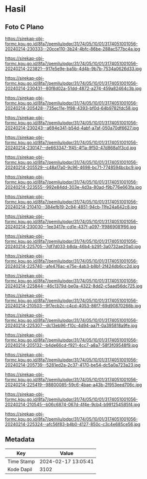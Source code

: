# Hasil

## Foto C Plano

https://sirekap-obj-formc.kpu.go.id/8fa7/pemilu/pdpr/31/74/05/10/01/3174051001056-20240214-230333--20cce110-3b24-4bfc-86be-288ac577bc4a.jpg

https://sirekap-obj-formc.kpu.go.id/8fa7/pemilu/pdpr/31/74/05/10/01/3174051001056-20240214-223821--917e5e9e-ba5b-4d4b-9b7b-7534a0626d33.jpg

https://sirekap-obj-formc.kpu.go.id/8fa7/pemilu/pdpr/31/74/05/10/01/3174051001056-20240214-230431--80f8d02a-51dd-4872-a274-459a82464c3b.jpg

https://sirekap-obj-formc.kpu.go.id/8fa7/pemilu/pdpr/31/74/05/10/01/3174051001056-20240214-205428--735ec11e-1f98-4393-bf0d-64b9782fdc58.jpg

https://sirekap-obj-formc.kpu.go.id/8fa7/pemilu/pdpr/31/74/05/10/01/3174051001056-20240214-230243--a694e341-b54d-4abf-a7af-050a70df6627.jpg

https://sirekap-obj-formc.kpu.go.id/8fa7/pemilu/pdpr/31/74/05/10/01/3174051001056-20240214-230147--de663347-1f45-4f1a-9f50-47d868a1f3cd.jpg

https://sirekap-obj-formc.kpu.go.id/8fa7/pemilu/pdpr/31/74/05/10/01/3174051001056-20240214-205529--c48a17a0-9c96-4698-bc71-7748594bcbc9.jpg

https://sirekap-obj-formc.kpu.go.id/8fa7/pemilu/pdpr/31/74/05/10/01/3174051001056-20240214-223555--992e84dd-303e-4d3a-80ad-f9b776e663fa.jpg

https://sirekap-obj-formc.kpu.go.id/8fa7/pemilu/pdpr/31/74/05/10/01/3174051001056-20240214-210410--384efb19-2c94-4851-94cb-11fe24a642c8.jpg

https://sirekap-obj-formc.kpu.go.id/8fa7/pemilu/pdpr/31/74/05/10/01/3174051001056-20240214-230030--1ee3417e-cd1e-437f-a097-1f9869081f66.jpg

https://sirekap-obj-formc.kpu.go.id/8fa7/pemilu/pdpr/31/74/05/10/01/3174051001056-20240214-225705--7df7d033-b8da-46b4-b291-3a0732ae20a0.jpg

https://sirekap-obj-formc.kpu.go.id/8fa7/pemilu/pdpr/31/74/05/10/01/3174051001056-20240214-225740--afe476ac-e75e-4ab3-b8b1-2f424db6cc2d.jpg

https://sirekap-obj-formc.kpu.go.id/8fa7/pemilu/pdpr/31/74/05/10/01/3174051001056-20240214-225844--46c1379d-be0a-4322-8dd2-c5aad56dc725.jpg

https://sirekap-obj-formc.kpu.go.id/8fa7/pemilu/pdpr/31/74/05/10/01/3174051001056-20240214-210503--9f7ecb2c-c4cd-4053-86f7-69d90870266b.jpg

https://sirekap-obj-formc.kpu.go.id/8fa7/pemilu/pdpr/31/74/05/10/01/3174051001056-20240214-225307--dc13eb96-f10c-4d94-aa7f-0a395818a9fe.jpg

https://sirekap-obj-formc.kpu.go.id/8fa7/pemilu/pdpr/31/74/05/10/01/3174051001056-20240214-205132--b4de66cd-f921-4cc7-a8a7-58f3f09548f9.jpg

https://sirekap-obj-formc.kpu.go.id/8fa7/pemilu/pdpr/31/74/05/10/01/3174051001056-20240214-205739--5281ed2a-2c37-4170-be54-dc5a0a723a23.jpg

https://sirekap-obj-formc.kpu.go.id/8fa7/pemilu/pdpr/31/74/05/10/01/3174051001056-20240214-225419--98800085-59c6-4bae-a43b-2f953eed706c.jpg

https://sirekap-obj-formc.kpu.go.id/8fa7/pemilu/pdpr/31/74/05/10/01/3174051001056-20240214-210545--b06c6874-067d-4f4e-9cb4-b991254585f4.jpg

https://sirekap-obj-formc.kpu.go.id/8fa7/pemilu/pdpr/31/74/05/10/01/3174051001056-20240214-225324--afc56f83-b4b0-4127-850c-c3c4e685ce56.jpg


## Metadata

| Key        | Value               |
| ---------- | ------------------- |
| Time Stamp | 2024-02-17 13:05:41 |
| Kode Dapil | 3102                |



